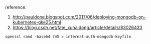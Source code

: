 reference: 

1. http://pauldone.blogspot.com/2017/06/deploying-mongodb-on-kubernetes-gke25.html
2. https://blog.csdn.net/fate_xuhaidong/article/details/83026433

`openssl rand -base64 745 > internal-auth-mongodb-keyfile`

